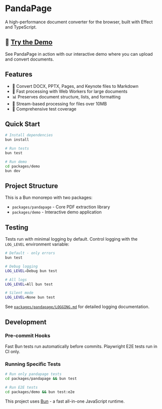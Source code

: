 # PandaPage

A high-performance document converter for the browser, built with Effect and TypeScript.

## 🚀 [Try the Demo](https://aaronshaf.github.io/PandaPage/)

See PandaPage in action with our interactive demo where you can upload and convert documents.

## Features

- 📄 Convert DOCX, PPTX, Pages, and Keynote files to Markdown
- 🚀 Fast processing with Web Workers for large documents
- 📊 Preserves document structure, lists, and formatting
- 🌊 Stream-based processing for files over 10MB
- 🧪 Comprehensive test coverage

## Quick Start

```bash
# Install dependencies
bun install

# Run tests
bun test

# Run demo
cd packages/demo
bun dev
```

## Project Structure

This is a Bun monorepo with two packages:
- `packages/pandapage` - Core PDF extraction library
- `packages/demo` - Interactive demo application

## Testing

Tests run with minimal logging by default. Control logging with the `LOG_LEVEL` environment variable:

```bash
# Default - only errors
bun test

# Debug logging
LOG_LEVEL=Debug bun test

# All logs
LOG_LEVEL=All bun test  

# Silent mode
LOG_LEVEL=None bun test
```

See [`packages/pandapage/LOGGING.md`](packages/pandapage/LOGGING.md) for detailed logging documentation.

## Development

### Pre-commit Hooks

Fast Bun tests run automatically before commits. Playwright E2E tests run in CI only.

### Running Specific Tests

```bash
# Run only pandapage tests
cd packages/pandapage && bun test

# Run E2E tests
cd packages/demo && bun test:e2e
```

This project uses [Bun](https://bun.sh) - a fast all-in-one JavaScript runtime.
